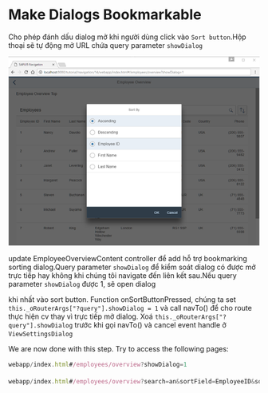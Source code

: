 # Make Dialogs Bookmarkable

Cho phép đánh dấu dialog mở khi người dùng click vào `Sort button`.Hộp thoại sẽ tự động mở URL chứa query parameter `showDialog`

![alt text](image-2.png)

update EmployeeOverviewContent controller để add hỗ trợ bookmarking sorting dialog.Query parameter `showDialog` để kiểm soát dialog có được mở trực tiếp hay không khi chúng tôi navigate đến liên kết sau.Nếu query parameter `showDialog` được 1, sẽ open dialog

khi nhất vào sort button. Function onSortButtonPressed, chúng ta set `this._oRouterArgs["?query"].showDialog = 1` và call navTo() để cho route thực hiện cv thay vì trực tiếp mở dialog. Xoá `this._oRouterArgs["?query"].showDialog` trước khi gọi navTo() và cancel event handle ở `ViewSettingsDialog`

We are now done with this step. Try to access the following pages:

```js
webapp/index.html#/employees/overview?showDialog=1

webapp/index.html#/employees/overview?search=an&sortField=EmployeeID&sortDescending=true&showDialog=1
```
